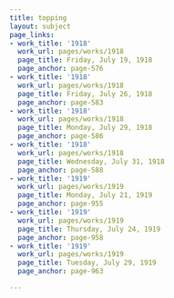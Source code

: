 ```yaml
---
title: topping
layout: subject
page_links:
- work_title: '1918'
  work_url: pages/works/1918
  page_title: Friday, July 19, 1918
  page_anchor: page-576
- work_title: '1918'
  work_url: pages/works/1918
  page_title: Friday, July 26, 1918
  page_anchor: page-583
- work_title: '1918'
  work_url: pages/works/1918
  page_title: Monday, July 29, 1918
  page_anchor: page-586
- work_title: '1918'
  work_url: pages/works/1918
  page_title: Wednesday, July 31, 1918
  page_anchor: page-588
- work_title: '1919'
  work_url: pages/works/1919
  page_title: Monday, July 21, 1919
  page_anchor: page-955
- work_title: '1919'
  work_url: pages/works/1919
  page_title: Thursday, July 24, 1919
  page_anchor: page-958
- work_title: '1919'
  work_url: pages/works/1919
  page_title: Tuesday, July 29, 1919
  page_anchor: page-963

---
```

